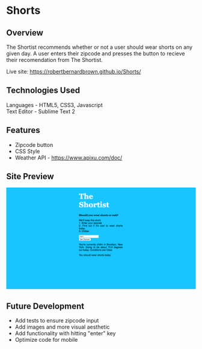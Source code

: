 # Shorts

## Overview

The Shortist recommends whether or not a user should wear shorts on any given day. A user enters their zipcode and presses the button to recieve their recomendation from The Shortist.

Live site: https://robertbernardbrown.github.io/Shorts/

## Technologies Used

Languages - HTML5, CSS3, Javascript  
Text Editor - Sublime Text 2

## Features

* Zipcode button  
* CSS Style  
* Weather API - https://www.apixu.com/doc/

## Site Preview
![alt text](https://github.com/robertbernardbrown/Shorts/blob/master/Shortist.png)

## Future Development

* Add tests to ensure zipcode input  
* Add images and more visual aesthetic  
* Add functionality with hitting "enter" key  
* Optimize code for mobile
